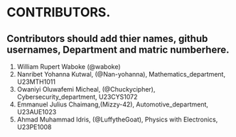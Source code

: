 # CONTRIBUTORS.
## Contributors should add thier names, github usernames, Department and matric numberhere.
<ol>
<li>William Rupert Waboke (@waboke)
<li>Nanribet Yohanna Kutwal, (@Nan-yohanna), Mathematics_department, U23MTH1011</li>
<li>Owaniyi Oluwafemi Micheal, (@Chuckycipher), Cybersecurity_department, U23CYS1072</li>
<li>Emmanuel Julius Chaimang,(Mizzy-42), Automotive_department, U23AUE1023</li>
<li>Ahmad Muhammad Idris, (@LuffytheGoat), Physics with Electronics, U23PE1008</li>
